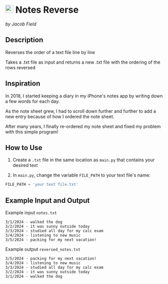 # <img src="https://help.apple.com/assets/5FDCE7A064869015B86C4E71/5FDCE7A164869015B86C4E78/en_US/c34b1b0e87e731a83161d9bb21345afc.png" alt="Image of Apple Notes logo" width="25" height="25"> Notes Reverse
*by Jacob Field*

## Description
Reverses the order of a text file line by line

Takes a .txt file as input and returns a new .txt file with the ordering of the rows reversed

## Inspiration
In 2018, I started keeping a diary in my iPhone's notes app by writing down a few words for each day. 

As the note sheet grew, I had to scroll down further and further to add a new entry because of how I ordered the note sheet. 

After many years, I finally re-ordered my note sheet and fixed my problem with this simple program!

## How to Use
1. Create a `.txt` file in the same location as `main.py` that contains your desired text

2. In `main.py`, change the variable `FILE_PATH` to your text file's name:
```python
FILE_PATH = 'your text file.txt'
```

## Example Input and Output
Example input `notes.txt`
```
3/1/2024 - walked the dog
3/2/2024 - it was sunny outside today
3/3/2024 - studied all day for my calc exam
3/4/2024 - listening to new music
3/5/2024 - packing for my next vacation!
```
Example output `reversed_notes.txt`
```
3/5/2024 - packing for my next vacation!
3/4/2024 - listening to new music
3/3/2024 - studied all day for my calc exam
3/2/2024 - it was sunny outside today
3/1/2024 - walked the dog
```
